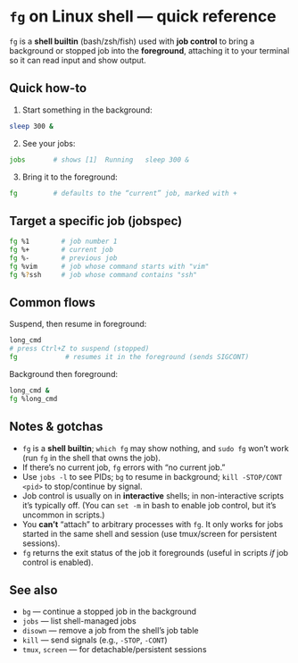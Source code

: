 # `fg` on Linux shell — quick reference

`fg` is a **shell builtin** (bash/zsh/fish) used with **job control** to bring a background or stopped job into the **foreground**, attaching it to your terminal so it can read input and show output.

## Quick how-to
1. Start something in the background:
```bash
sleep 300 &
```
2. See your jobs:
```bash
jobs       # shows [1]  Running   sleep 300 &
```
3. Bring it to the foreground:
```bash
fg         # defaults to the “current” job, marked with +
```

## Target a specific job (jobspec)
```bash
fg %1        # job number 1
fg %+        # current job
fg %-        # previous job
fg %vim      # job whose command starts with "vim"
fg %?ssh     # job whose command contains "ssh"
```

## Common flows
Suspend, then resume in foreground:
```bash
long_cmd
# press Ctrl+Z to suspend (stopped)
fg            # resumes it in the foreground (sends SIGCONT)
```

Background then foreground:
```bash
long_cmd &
fg %long_cmd
```

## Notes & gotchas
- `fg` is a **shell builtin**; `which fg` may show nothing, and `sudo fg` won’t work (run `fg` in the shell that owns the job).
- If there’s no current job, `fg` errors with “no current job.”
- Use `jobs -l` to see PIDs; `bg` to resume in background; `kill -STOP/CONT <pid>` to stop/continue by signal.
- Job control is usually on in **interactive** shells; in non-interactive scripts it’s typically off. (You can `set -m` in bash to enable job control, but it’s uncommon in scripts.)
- You **can’t** “attach” to arbitrary processes with `fg`. It only works for jobs started in the same shell and session (use tmux/screen for persistent sessions).
- `fg` returns the exit status of the job it foregrounds (useful in scripts *if* job control is enabled).

## See also
- `bg` — continue a stopped job in the background
- `jobs` — list shell-managed jobs
- `disown` — remove a job from the shell’s job table
- `kill` — send signals (e.g., `-STOP`, `-CONT`)
- `tmux`, `screen` — for detachable/persistent sessions

